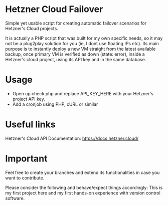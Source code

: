 # Hetzner Cloud Failover
Simple yet usable script for creating automatic failover scenarios for Hetzner's Cloud projects.

It is actually a PHP script that was built for my own specific needs, so it may not be a plug2play solution for you (ie, I dont use floating IPs etc). 
Its main purpose is to instantly deploy a new VM straight from the latest available backup, once primary VM is verified as down (state: error), inside a Hetzner's cloud project, using its API key and in the same database.

# Usage
- Open up check.php and replace API_KEY_HERE with your Hetzner's project API key.
- Add a cronjob using PHP, cURL or similar

# Useful links
Hetzner's Cloud API Documentation: https://docs.hetzner.cloud/

# Important
Feel free to create your branches and extend its functionalities in case you want to contribute. 

Please consider the following and behave/expect things accordingly: This is my first project here and my first hands-on experience with version control software.

